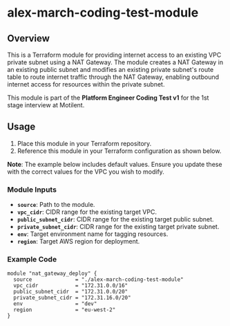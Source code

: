 # alex-march-coding-test-module

## Overview
This is a Terraform module for providing internet access to an existing VPC private subnet using a NAT Gateway. The module creates a NAT Gateway in an existing public subnet and modifies an existing private subnet's route table to route internet traffic through the NAT Gateway, enabling outbound internet access for resources within the private subnet.

This module is part of the **Platform Engineer Coding Test v1** for the 1st stage interview at Motilent.

## Usage
1. Place this module in your Terraform repository.
2. Reference this module in your Terraform configuration as shown below.

**Note**: The example below includes default values. Ensure you update these with the correct values for the VPC you wish to modify.

### Module Inputs
- **`source`**: Path to the module.
- **`vpc_cidr`**: CIDR range for the existing target VPC.
- **`public_subnet_cidr`**: CIDR range for the existing target public subnet.
- **`private_subnet_cidr`**: CIDR range for the existing target private subnet.
- **`env`**: Target environment name for tagging resources.
- **`region`**: Target AWS region for deployment.

### Example Code
```hcl
module "nat_gateway_deploy" {
  source              = "./alex-march-coding-test-module"
  vpc_cidr            = "172.31.0.0/16"
  public_subnet_cidr  = "172.31.0.0/20"
  private_subnet_cidr = "172.31.16.0/20"
  env                 = "dev"
  region              = "eu-west-2"
}
